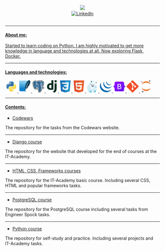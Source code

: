 <div id="header" align="center">
  <img src="https://media.giphy.com/media/O2PhyxtkFwCtUO6nen/giphy.gif" width="200"/>
</div>
<div id="badges" align="center">
  <a href="https://www.linkedin.com/in/herman-palishchuk-a49757255/">
  <img src="https://img.shields.io/badge/LinkedIn-grey?logo=linkedin&logoColor=white&style=for-the-badge" alt="LinkedIn"/>
</div>
<div id="views" align="center">
  <img src="https://komarev.com/ghpvc/?username=HermanPalishchuk&style=flat-square&color=grey" alt=""/>
</div>

---

#### About me:

Started to learn coding on Python. I am highly motivated to get more knowledge in language and technologies at all. 
Now exploring Flask, Docker.
 
 ---

#### Languages and technologies:

<div>
 <img src="https://github.com/devicons/devicon/blob/master/icons/python/python-original.svg" width="40" height="40" alt="Python" title="Python">
 <img src="https://github.com/devicons/devicon/blob/master/icons/sqlite/sqlite-original.svg" width="40" height="40" alt="SQLite" title="SQLite">
 <img src="https://github.com/devicons/devicon/blob/master/icons/postgresql/postgresql-original.svg" width="40" height="40" alt="PostgreSQL" title="PostgreSQL">
 <img src="https://github.com/devicons/devicon/blob/master/icons/django/django-plain.svg" width="40" height="40" alt="Django" title="Django">
 <img src="https://github.com/devicons/devicon/blob/master/icons/css3/css3-original.svg" width="40" height="40" alt="CSS3" title="CSS3">
 <img src="https://github.com/devicons/devicon/blob/master/icons/html5/html5-original.svg" width="40" height="40" alt="HTML5" title="HTML">
 <img src="https://github.com/devicons/devicon/blob/master/icons/foundation/foundation-original.svg" width="40" height="40" alt="Foundation" title="Foundation">
 <img src="https://github.com/devicons/devicon/blob/master/icons/jquery/jquery-original.svg" width="40" height="40" alt="JQuery" title="JQuery">
 <img src="https://github.com/devicons/devicon/blob/master/icons/bootstrap/bootstrap-original.svg" width="40" height="40" alt="Bootstrap" title="Bootstrap">
 <img src="https://github.com/devicons/devicon/blob/master/icons/git/git-original.svg" width="40" height="40" alt="Git" title="Git">
 <img src="https://github.com/devicons/devicon/blob/master/icons/jupyter/jupyter-original.svg" width="40" height="40" alt="Jupyter" title="Jupyter">
</div>

  ---

#### Contents:

<ul type="square">
  <li><a href="https://github.com/RandyR0zz/Codewars">Codewars</a></li>
</ul>

The repository for the tasks from the Codewars website.

---
  
<ul type="square">
  <li><a href="https://github.com/RandyR0zz/Django_course">Django course</a></li>
</ul>

The repository for the website that developed for the end of courses at the IT-Academy.

---

<ul type="square">
  <li><a href="https://github.com/RandyR0zz/HTML_CSS_Frameworks_courses">HTML, CSS, Frameworks courses</a></li>
</ul>

The repository for the IT-Academy basic course. Including several CSS, HTML and popular frameworks tasks.

---  

<ul type="square">
  <li><a href="https://github.com/RandyR0zz/PostgreSQL_course">PostgreSQL course</a></li>
</ul>
  
The repository for the PostgreSQL course including several tasks from Engineer Spock tasks.

---
  
<ul type="square">
  <li><a href="https://github.com/RandyR0zz/Python_course">Python course</a></li>  
</ul>

The repository for self-study and practice. Including several projects and IT-Academy tasks.
